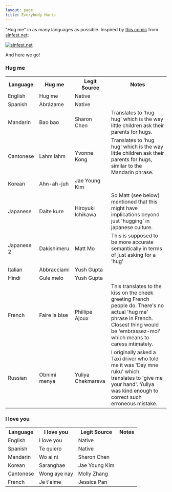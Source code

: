 ```yaml
---
layout: page
title: Everybody Hurts
---
```


"Hug me" in as many languages as possible.  Inspired by [this comic](http://www.sinfest.net/archive_page.php?comicID=2917) from [sinfest.net](http://www.sinfest.net):

[![sinfest.net](http://sinfest.net/comikaze/comics/2008-08-31.gif)](http://www.sinfest.net/archive_page.php?comicID=2917)

And here we go!

### Hug me
<table>
<tr>
<th>Language</th>
<th>Hug me</th>
<th>Legit Source</th>
<th>Notes</th>
</tr>
<tr>
<td>English</td>
<td>Hug me</td>
<td>Native</td>
<td></td>
</tr>
<tr>
<td>Spanish</td>
<td>Abrázame</td>
<td>Native</td>
<td></td>
</tr>
<tr>
<td>Mandarin</td>
<td>Bao bao</td>
<td>Sharon Chen</td>
<td>Translates to 'hug hug' which is the way little children ask their parents for hugs.</td>
</tr>
<tr>
<td>Cantonese</td>
<td>Lahm lahm</td>
<td>Yvonne Kong</td>
<td>Translates to 'hug hug' which is the way little children ask their parents for hugs, similar to the Mandarin phrase.</td>
</tr>
<tr>
<td>Korean</td>
<td>Ahn-ah-juh</td>
<td>Jae Young Kim</td>
<td></td>
</tr>
<tr>
<td>Japanese</td>
<td>Daite kure</td>
<td>Hiroyuki Ichikawa</td>
<td>So Matt (see below) mentioned that this might have implications beyond just 'hugging' in japanese culture.</td>
</tr>
<tr>
<td>Japanese 2</td>
<td>Dakishimeru</td>
<td>Matt Mo</td>
<td>This is supposed to be more accurate semantically in terms of just asking for a 'hug'</td>
</tr>
<tr>
<td>Italian</td>
<td>Abbracciami</td>
<td>Yush Gupta</td>
<td></td>
</tr>
<tr>
<td>Hindi</td>
<td>Gule melo</td>
<td>Yush Gupta</td>
<td></td>
</tr>
<tr>
<td>French</td>
<td>Faire la bise</td>
<td>Phillipe Ajoux</td>
<td>This translates to the kiss on the cheek greeting French people do.  There's no actual 'hug me' phrase in French.  Closest thing would be 'embrassez-moi' which means to caress intimately.</td>
</tr>
<tr>
<td>Russian</td>
<td>Obnimi menya</td>
<td>Yuliya Chekmareva</td>
<td>I originally asked a Taxi driver who told me it was 'Day mne ruku' which translates to 'give me your hand'.  Yuliya was kind enough to correct such erroneous mistake.</td>
</tr>
</table>


### I love you
<table>
<tr>
<th>Language</th>
<th>I love you</th>
<th>Legit Source</th>
<th>Notes</th>
</tr>
<tr>
<td>English</td>
<td>I love you</td>
<td>Native</td>
<td></td>
</tr>
<tr>
<td>Spanish</td>
<td>Te quiero</td>
<td>Native</td>
<td></td>
</tr>
<tr>
<td>Mandarin</td>
<td>Wo ai ni</td>
<td>Sharon Chen</td>
<td></td>
</tr>
<tr>
<td>Korean</td>
<td>Saranghae</td>
<td>Jae Young Kim</td>
<td></td>
</tr>
<tr>
<td>Cantonese</td>
<td>Wong aye nay</td>
<td>Molly Zhang</td>
<td></td>
</tr>
<tr>
<td>French</td>
<td>Je t'aime</td>
<td>Jessica Pan</td>
<td></td>
</tr>
</table>
